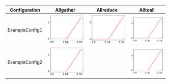 | Configuration   | Allgather                                                                                            | Allreduce                                                                                            | Alltoall                                                                                           |
|-----------------|------------------------------------------------------------------------------------------------------|------------------------------------------------------------------------------------------------------|----------------------------------------------------------------------------------------------------|
| ExampleConfig1  | ![Speedup for Allgather on ExampleConfig1](graphs/ExampleConfig1_Allgather_thumbnail_1653086150.png) | ![Speedup for Allreduce on ExampleConfig1](graphs/ExampleConfig1_Allreduce_thumbnail_1653086150.png) | ![Speedup for Alltoall on ExampleConfig1](graphs/ExampleConfig1_Alltoall_thumbnail_1653086150.png) |
| ExampleConfig2  | ![Speedup for Allgather on ExampleConfig2](graphs/ExampleConfig2_Allgather_thumbnail_1653086150.png) |                                                                                                      | ![Speedup for Alltoall on ExampleConfig2](graphs/ExampleConfig2_Alltoall_thumbnail_1653086150.png) |